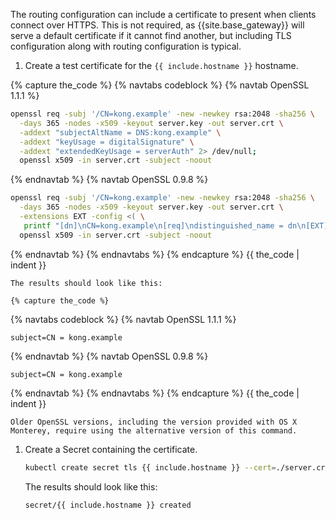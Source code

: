 The routing configuration can include a certificate to present when clients connect
over HTTPS. This is not required, as {{site.base_gateway}} will serve a default
certificate if it cannot find another, but including TLS configuration along
with routing configuration is typical.

1. Create a test certificate for the `{{ include.hostname }}` hostname.

 {% capture the_code %}
{% navtabs codeblock %}
{% navtab OpenSSL 1.1.1 %}
```bash
openssl req -subj '/CN=kong.example' -new -newkey rsa:2048 -sha256 \
  -days 365 -nodes -x509 -keyout server.key -out server.crt \
  -addext "subjectAltName = DNS:kong.example" \
  -addext "keyUsage = digitalSignature" \
  -addext "extendedKeyUsage = serverAuth" 2> /dev/null;
  openssl x509 -in server.crt -subject -noout
```
{% endnavtab %}
{% navtab OpenSSL 0.9.8 %}
```bash
openssl req -subj '/CN=kong.example' -new -newkey rsa:2048 -sha256 \
  -days 365 -nodes -x509 -keyout server.key -out server.crt \
  -extensions EXT -config <( \
   printf "[dn]\nCN=kong.example\n[req]\ndistinguished_name = dn\n[EXT]\nsubjectAltName=DNS:kong.example\nkeyUsage=digitalSignature\nextendedKeyUsage=serverAuth") 2>/dev/null;
  openssl x509 -in server.crt -subject -noout
```
{% endnavtab %}
{% endnavtabs %}
{% endcapture %}
{{ the_code | indent }}

    The results should look like this:

    {% capture the_code %}
{% navtabs codeblock %}
{% navtab OpenSSL 1.1.1 %}
```text
subject=CN = kong.example
```
{% endnavtab %}
{% navtab OpenSSL 0.9.8 %}
```text
subject=CN = kong.example
```
{% endnavtab %}
{% endnavtabs %}
{% endcapture %}
{{ the_code | indent }}

    Older OpenSSL versions, including the version provided with OS X Monterey, require using the alternative version of this command.

1. Create a Secret containing the certificate.
    ```bash
    kubectl create secret tls {{ include.hostname }} --cert=./server.crt --key=./server.key
    ```
    The results should look like this:
    ```text
    secret/{{ include.hostname }} created
    ```
